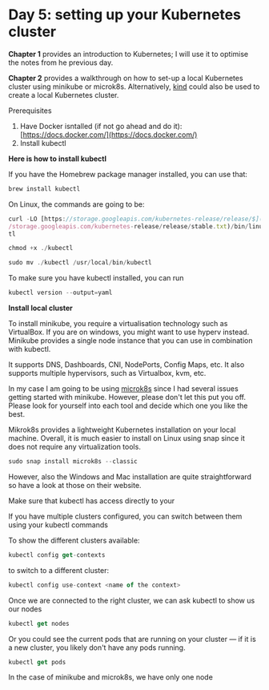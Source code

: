 # Day 5: setting up your Kubernetes cluster

**Chapter 1** provides an introduction to Kubernetes; I will use it to optimise the notes from he previous day.

**Chapter 2** provides a walkthrough on how to set-up a local Kubernetes cluster using minikube or microk8s. Alternatively, [kind](https://kind.sigs.k8s.io/docs/user/quick-start/) could also be used to create a local Kubernetes cluster.

Prerequisites

1. Have Docker isntalled (if not go ahead and do it): [https://docs.docker.com/](https://docs.docker.com/)
2. Install kubectl 

**Here is how to install kubectl**

If you have the Homebrew package manager installed, you can use that:

```jsx
brew install kubectl
```

On Linux, the commands are going to be:

```jsx
curl -LO [https://storage.googleapis.com/kubernetes-release/release/$](https://storage.googleapis.com/kubernetes-release/release/$)(curl -s https:/\
/storage.googleapis.com/kubernetes-release/release/stable.txt)/bin/linux/amd64/kubec\
tl

chmod +x ./kubectl

sudo mv ./kubectl /usr/local/bin/kubectl
```

To make sure you have kubectl installed, you can run 

```jsx
kubectl version --output=yaml
```

**Install local cluster**

To install minikube, you require a virtualisation technology such as VirtualBox. If you are on windows, you might want to use hyperv instead. Minikube provides a single node instance that you can use in combination with kubectl.

It supports DNS, Dashboards, CNI, NodePorts, Config Maps, etc. It also supports multiple hypervisors, such as Virtualbox, kvm, etc.

In my case I am going to be using [microk8s](https://microk8s.io/) since I had several issues getting started with minikube. However, please don't let this put you off. Please look for yourself into each tool and decide which one you like the best.

Mikrok8s provides a lightweight Kubernetes installation on your local machine. Overall, it is much easier to install on Linux using snap since it does not require any virtualization tools. 

```jsx
sudo snap install microk8s --classic
```

However, also the Windows and Mac installation are quite straightforward so have a look at those on their website.

Make sure that kubectl has access directly to your 

If you have multiple clusters configured, you can switch between them using your kubectl commands

To show the different clusters available:

```jsx
kubectl config get-contexts
```

to switch to a different cluster:

```jsx
kubectl config use-context <name of the context>
```

Once we are connected to the right cluster, we can ask kubectl to show us our nodes

```jsx
kubectl get nodes
```

Or you could see the current pods that are running on your cluster — if it is a new cluster, you likely don't have any pods running.

```jsx
kubectl get pods
```

In the case of minikube and microk8s, we have only one node
